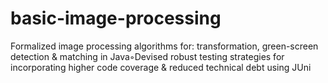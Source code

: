 # basic-image-processing
Formalized image processing algorithms for: transformation, green-screen detection &amp; matching in Java◦Devised robust testing strategies for incorporating higher code coverage &amp; reduced technical debt using JUni
